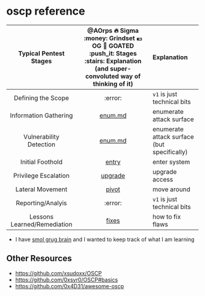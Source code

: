 # oscp reference

| Typical Pentest Stages | @AOrps :fire: Sigma :money: Grindset :euro: OG :goat: GOATED :push_it: Stages :stairs: Explanation (and super-convoluted way of thinking of it) | Explanation
| :----:                  | :-------: | :-----
| Defining the Scope      | :error:  | `v1` is just technical bits 
| Information Gathering   | [enum.md](enum.md) | enumerate attack surface
| Vulnerability Detection | [enum.md](enum.md) | enumerate attack surface (but specifically)
| Initial Foothold        | [entry](entry.md)  | enter system
| Privilege Escalation    | [upgrade](upgrade.md) | upgrade access
| Lateral Movement        | [pivot](pivot.md)  | move around
| Reporting/Analyis       | :error:   | `v1` is just technical bits
| Lessons Learned/Remediation | [fixes](fixes.md) | how to fix flaws

- I have [smol grug brain](https://grugbrain.dev/) and I wanted to keep track of what I am learning


## Other Resources
- https://github.com/xsudoxx/OSCP
- https://github.com/0xsyr0/OSCP#basics
- https://github.com/0x4D31/awesome-oscp
